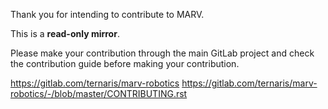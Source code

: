 Thank you for intending to contribute to MARV.

This is a **read-only mirror**.

Please make your contribution through the main GitLab project and check the contribution guide before making your contribution.

https://gitlab.com/ternaris/marv-robotics
https://gitlab.com/ternaris/marv-robotics/-/blob/master/CONTRIBUTING.rst
